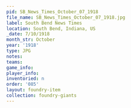 ```yaml
---
pid: SB_News_Times_October_07_1918
file_name: SB_News_Times_October_07_1918.jpg
label: South Bend News Times
location: South Bend, Indiana, US
_date: 7/10/1918
month_str: October
year: '1918'
type: JPG
notes: 
teams: 
game_info: 
player_info: 
inventoried: n
order: '085'
layout: foundry-item
collection: foundry-giants
---
```

